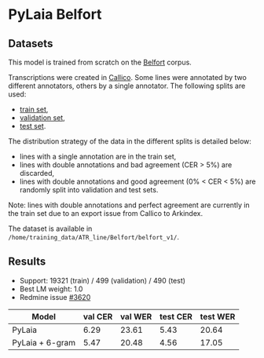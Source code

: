 # PyLaia Belfort

## Datasets

This model is trained from scratch on the [Belfort](https://demo.arkindex.org/browse/d6fe867e-d3dc-4a40-b5e8-c54b08f79137) corpus.

Transcriptions were created in [Callico](https://callico.teklia.com/projects/ce9b42d4-23a8-4381-b5bb-459bedc59165/details/). Some lines were annotated by two different annotators, others by a single annotator. The following splits are used:
* [train set](https://demo.arkindex.org/element/0609b3a8-c73b-4f6c-a2e3-0125c48a5ac4),
* [validation set](https://demo.arkindex.org/element/abba68d5-9516-469e-8912-4e74ccd669c5),
* [test set](https://demo.arkindex.org/element/43674622-7095-4dcc-a5c6-6587cff75c03).

The distribution strategy of the data in the different splits is detailed below:
* lines with a single annotation are in the train set,
* lines with double annotations and bad agreement (CER > 5%) are discarded,
* lines with double annotations and good agreement (0% < CER < 5%) are randomly split into validation and test sets.

Note: lines with double annotations and perfect agreement are currently in the train set due to an export issue from Callico to Arkindex.

The dataset is available in `/home/training_data/ATR_line/Belfort/belfort_v1/`.

## Results

* Support: 19321 (train) / 499 (validation) / 490 (test)
* Best LM weight: 1.0
* Redmine issue [#3620](https://redmine.teklia.com/issues/3620)

| Model           | val CER | val WER | test CER | test WER |
| --------------- | ------- | ------- | -------- | -------- |
| PyLaia          | 6.29    | 23.61   | 5.43     | 20.64    |
| PyLaia + 6-gram | 5.47    | 20.48   | 4.56     | 17.05    |

